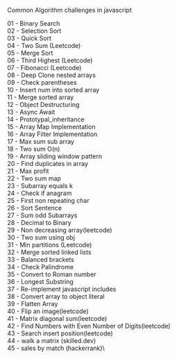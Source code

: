 Common Algorithm challenges in javascript

01 - Binary Search\
02 - Selection Sort\
03 - Quick Sort\
04 - Two Sum (Leetcode)\
05 - Merge Sort\
06 - Third Highest (Leetcode)\
07 - Fibonacci (Leetcode)\
08 - Deep Clone nested arrays\
09 - Check parentheses\
10 - Insert num into sorted array\
11 - Merge sorted array\
12 - Object Destructuring\
13 - Async Await\
14 - Prototypal_inheritance\
15 - Array Map Implementation\
16 - Array Filter Implementation\
17 - Max sum sub array\
18 - Two sum O(n)\
19 - Array sliding window pattern\
20 - Find duplicates in array\
21 - Max profit\
22 - Two sum map\
23 - Subarray equals k\
24 - Check if anagram\
25 - First non repeating char\
26 - Sort Sentence\
27 - Sum odd Subarrays\
28 - Decimal to Binary\
29 - Non decreasing array(leetcode)\
30 - Two sum using obj\
31 - Min partitions (Leetcode)\
32 - Merge sorted linked lists\
33 - Balanced brackets\
34 - Check Palindrome\
35 - Convert to Roman number\
36 - Longest Substring\
37 - Re-implement javascript includes\
38 - Convert array to object literal\
39 - Flatten Array\
40 - Flip an image(leetcode)\
41 - Matrix diagonal sum(leetcode)\
42 - Find Numbers with Even Number of Digits(leetcode)\
43 - Search insert position(leetcode)\
44 - walk a matrix (skilled.dev)\
45 - sales by match (hackerrank)\
